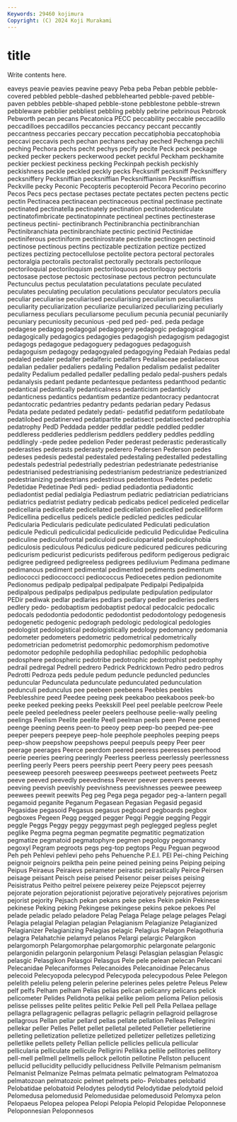 ```yaml
---
Keywords: 29460 kojimura
Copyright: (C) 2024 Koji Murakami
---
```


# title

Write contents here.



eaveys
peavie peavies peavine peavy Peba peba Peban pebble pebble-covered pebbled
pebble-dashed pebblehearted pebble-paved pebble-paven pebbles pebble-shaped pebble-stone pebblestone pebble-strewn pebbleware
pebblier pebbliest pebbling pebbly pebrine pebrinous Pebrook Pebworth pecan pecans
Pecatonica PECC peccability peccable peccadillo peccadilloes peccadillos peccancies peccancy peccant
peccantly peccantness peccaries peccary peccation peccatiphobia peccatophobia peccavi peccavis pech
pechan pechans pechay peched Pechenga pechili peching Pechora pechs pecht
pechys pecify pecite Peck peck peckage pecked pecker peckers peckerwood
pecket peckful Peckham peckhamite peckier peckiest peckiness pecking Peckinpah peckish
peckishly peckishness peckle peckled peckly pecks Pecksniff pecksniff Pecksniffery pecksniffery
Pecksniffian pecksniffian Pecksniffianism Pecksniffism Peckville pecky Peconic Pecopteris pecopteroid Pecora
Pecorino pecorino Pecos Pecs pecs pectase pectases pectate pectates pecten
pectens pectic pectin Pectinacea pectinacean pectinaceous pectinal pectinase pectinate pectinated
pectinatella pectinately pectination pectinatodenticulate pectinatofimbricate pectinatopinnate pectineal pectines pectinesterase pectineus
pectini- pectinibranch Pectinibranchia pectinibranchian Pectinibranchiata pectinibranchiate pectinic pectinid Pectinidae pectiniferous
pectiniform pectinirostrate pectinite pectinogen pectinoid pectinose pectinous pectins pectizable pectization
pectize pectized pectizes pectizing pectocellulose pectolite pectora pectoral pectorales pectoralgia
pectoralis pectoralist pectorally pectorals pectoriloque pectoriloquial pectoriloquism pectoriloquous pectoriloquy pectoris
pectosase pectose pectosic pectosinase pectous pectron pectunculate Pectunculus pectus peculatation
peculatations peculate peculated peculates peculating peculation peculations peculator peculators peculia
peculiar peculiarise peculiarised peculiarising peculiarism peculiarities peculiarity peculiarization peculiarize peculiarized
peculiarizing peculiarly peculiarness peculiars peculiarsome peculium pecunia pecunial pecuniarily pecuniary
pecuniosity pecunious -ped ped ped- ped. peda pedage pedagese pedagog
pedagogal pedagogery pedagogic pedagogical pedagogically pedagogics pedagogies pedagogish pedagogism pedagogist
pedagogs pedagogue pedagoguery pedagogues pedagoguish pedagoguism pedagogy pedagogyaled pedagogying Pedaiah
Pedaias pedal pedaled pedaler pedalfer pedalferic pedalfers Pedaliaceae pedaliaceous pedalian
pedalier pedaliers pedaling Pedalion pedalism pedalist pedaliter pedality Pedalium pedalled
pedaller pedalling pedalo pedal-pushers pedals pedanalysis pedant pedante pedantesque pedantess
pedanthood pedantic pedantical pedantically pedanticalness pedanticism pedanticly pedanticness pedantics pedantism
pedantize pedantocracy pedantocrat pedantocratic pedantries pedantry pedants pedarian pedary Pedasus
Pedata pedate pedated pedately pedati- pedatifid pedatiform pedatilobate pedatilobed pedatinerved
pedatipartite pedatisect pedatisected pedatrophia pedatrophy PedD Peddada pedder peddlar peddle
peddled peddler peddleress peddleries peddlerism peddlers peddlery peddles peddling peddlingly
-pede pedee pedelion Peder pederast pederastic pederastically pederasties pederasts pederasty
pederero Pedersen Pederson pedes pedeses pedesis pedestal pedestaled pedestaling pedestalled
pedestalling pedestals pedestrial pedestrially pedestrian pedestrianate pedestrianise pedestrianised pedestrianising pedestrianism
pedestrianize pedestrianized pedestrianizing pedestrians pedestrious pedetentous Pedetes pedetic Pedetidae Pedetinae
Pedi pedi- pediad pediadontia pediadontic pediadontist pedial pedialgia Pediastrum pediatric
pediatrician pediatricians pediatrics pediatrist pediatry pedicab pedicabs pedicel pediceled pedicellar
pedicellaria pedicellate pedicellated pedicellation pedicelled pedicelliform Pedicellina pedicellus pedicels pedicle
pedicled pedicles pedicular Pedicularia Pedicularis pediculate pediculated Pediculati pediculation pedicule
Pediculi pediculicidal pediculicide pediculid Pediculidae Pediculina pediculine pediculofrontal pediculoid pediculoparietal
pediculophobia pediculosis pediculous Pediculus pedicure pedicured pedicures pedicuring pedicurism pedicurist
pedicurists pediferous pediform pedigerous pedigraic pedigree pedigreed pedigreeless pedigrees pediluvium
Pedimana pedimane pedimanous pediment pedimental pedimented pediments pedimentum pediococci pediococcocci
pediococcus Pedioecetes pedion pedionomite Pedionomus pedipalp pedipalpal pedipalpate Pedipalpi Pedipalpida
pedipalpous pedipalps pedipalpus pedipulate pedipulation pedipulator PEDir pediwak pedlar pedlaries
pedlars pedlary pedler pedleries pedlers pedlery pedo- pedobaptism pedobaptist pedocal
pedocalcic pedocalic pedocals pedodontia pedodontic pedodontist pedodontology pedogenesis pedogenetic pedogenic
pedograph pedologic pedological pedologies pedologist pedologistical pedologistically pedology pedomancy pedomania
pedometer pedometers pedometric pedometrical pedometrically pedometrician pedometrist pedomorphic pedomorphism pedomotive
pedomotor pedophile pedophilia pedophiliac pedophilic pedophobia pedosphere pedospheric pedotribe pedotrophic
pedotrophist pedotrophy pedrail pedregal Pedrell pedrero Pedrick Pedricktown Pedro pedro
pedros Pedrotti Pedroza peds pedule pedum peduncle peduncled peduncles peduncular
Pedunculata pedunculate pedunculated pedunculation pedunculi pedunculus pee peebeen peebeens Peebles
peebles Peeblesshire peed Peedee peeing peek peekaboo peekaboos peek-bo peeke
peeked peeking peeks Peekskill Peel peel peelable peelcrow Peele peele
peeled peeledness peeler peelers peelhouse peelie-wally peeling peelings Peelism Peelite
peelite Peell peelman peels peen Peene peened peenge peening peens
peen-to peeoy peep peep-bo peeped pee-pee peeper peepers peepeye peep-hole
peephole peepholes peeping peeps peep-show peepshow peepshows peepul peepuls peepy
Peer peer peerage peerages Peerce peerdom peered peeress peeresses peerhood
peerie peeries peering peeringly Peerless peerless peerlessly peerlessness peerling peerly
Peers peers peership peert Peery peery pees peesash peeseweep peesoreh
peesweep peesweeps peetweet peetweets Peetz peeve peeved peevedly peevedness Peever
peever peevers peeves peeving peevish peevishly peevishness peevishnesses peewee peeweep
peewees peewit peewits Peg peg Pega pega pegador peg-a-lantern pegall
pegamoid peganite Peganum Pegasean Pegasian Pegasid pegasid Pegasidae pegasoid Pegasus
pegasus pegboard pegboards pegbox pegboxes Pegeen Pegg pegged pegger Peggi
Peggie pegging Peggir peggle Peggs Peggy peggy peggymast pegh peglegged
pegless peglet peglike Pegma pegma pegman pegmatite pegmatitic pegmatization pegmatize
pegmatoid pegmatophyre pegmen pegology pegomancy pegoxyl Pegram pegroots pegs peg-top
pegtops Pegu Peguan pegwood Peh peh Pehlevi pehlevi peho pehs
Pehuenche P.E.I. PEI Pei-ching Peiching peignoir peignoirs peiktha pein peine
peined peining peins Peiping peiping Peipus Peiraeus Peiraievs peirameter peirastic
peirastically Peirce Peirsen peisage peisant Peisch peise peised Peisenor peiser
peises peising Peisistratus Peitho peitrel peixere peixerey peize Pejepscot pejerrey
pejorate pejoration pejorationist pejorative pejoratively pejoratives pejorism pejorist pejority Pejsach
pekan pekans peke pekes Pekin pekin Pekinese pekinese Peking peking
Pekingese pekingese pekins pekoe pekoes Pel pelade peladic pelado peladore
Pelag Pelaga Pelage pelage pelages Pelagi Pelagia pelagial Pelagian pelagian
Pelagianism Pelagianize Pelagianized Pelagianizer Pelagianizing Pelagias pelagic Pelagius Pelagon Pelagothuria
pelagra Pelahatchie pelamyd pelanos Pelargi pelargic Pelargikon pelargomorph Pelargomorphae pelargomorphic
pelargonate pelargonic pelargonidin pelargonin pelargonium Pelasgi Pelasgian pelasgian Pelasgic pelasgic
Pelasgikon Pelasgoi Pelasgus Pele pele pelean pelecan Pelecani Pelecanidae Pelecaniformes
Pelecanoides Pelecanoidinae Pelecanus pelecoid Pelecyopoda pelecypod Pelecypoda pelecypodous Pelee Pelegon
pelelith peleliu peleng pelerin pelerine pelerines peles peletre Peleus Pelew
pelf pelfs Pelham pelham Pelias pelias pelican pelicanry pelicans pelick
pelicometer Pelides Pelidnota pelikai pelike peliom pelioma Pelion peliosis pelisse
pelisses pelite pelites pelitic Pelkie Pell pell Pella Pellaea pellage
pellagra pellagragenic pellagras pellagric pellagrin pellagroid pellagrose pellagrous Pellan pellar
pellard pellas pellate pellation Pelleas Pellegrini pellekar peller Pelles Pellet
pellet pelletal pelleted Pelletier pelletierine pelleting pelletization pelletize pelletized pelletizer
pelletizes pelletizing pelletlike pellets pellety Pellian pellicle pellicles pellicula pellicular
pellicularia pelliculate pellicule Pelligrini Pellikka pellile pellitories pellitory pell-mell pellmell
pellmells pellock pellotin pellotine Pellston pellucent pellucid pellucidity pellucidly pellucidness
Pellville Pelmanism pelmanism Pelmanist Pelmanize Pelmas pelmata pelmatic pelmatogram Pelmatozoa
pelmatozoan pelmatozoic pelmet pelmets pelo- Pelobates pelobatid Pelobatidae pelobatoid Pelodytes
pelodytid Pelodytidae pelodytoid peloid Pelomedusa pelomedusid Pelomedusidae pelomedusoid Pelomyxa pelon
Pelopaeus Pelopea pelopea Pelopi Pelopia Pelopid Pelopidae Peloponnese Peloponnesian Peloponnesos
